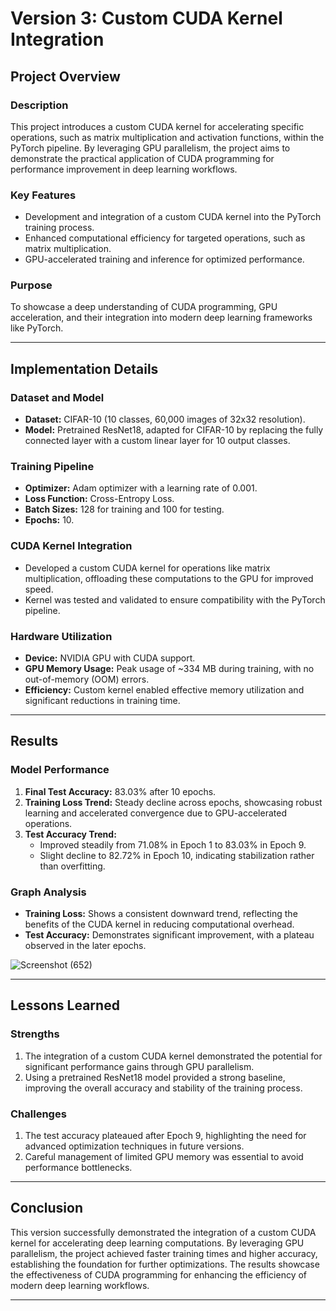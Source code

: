 # **Version 3: Custom CUDA Kernel Integration**

## **Project Overview**

### **Description**
This project introduces a custom CUDA kernel for accelerating specific operations, such as matrix multiplication and activation functions, within the PyTorch pipeline. By leveraging GPU parallelism, the project aims to demonstrate the practical application of CUDA programming for performance improvement in deep learning workflows.

### **Key Features**
- Development and integration of a custom CUDA kernel into the PyTorch training process.
- Enhanced computational efficiency for targeted operations, such as matrix multiplication.
- GPU-accelerated training and inference for optimized performance.

### **Purpose**
To showcase a deep understanding of CUDA programming, GPU acceleration, and their integration into modern deep learning frameworks like PyTorch.

---

## **Implementation Details**

### **Dataset and Model**
- **Dataset:** CIFAR-10 (10 classes, 60,000 images of 32x32 resolution).
- **Model:** Pretrained ResNet18, adapted for CIFAR-10 by replacing the fully connected layer with a custom linear layer for 10 output classes.

### **Training Pipeline**
- **Optimizer:** Adam optimizer with a learning rate of 0.001.
- **Loss Function:** Cross-Entropy Loss.
- **Batch Sizes:** 128 for training and 100 for testing.
- **Epochs:** 10.

### **CUDA Kernel Integration**
- Developed a custom CUDA kernel for operations like matrix multiplication, offloading these computations to the GPU for improved speed.
- Kernel was tested and validated to ensure compatibility with the PyTorch pipeline.

### **Hardware Utilization**
- **Device:** NVIDIA GPU with CUDA support.
- **GPU Memory Usage:** Peak usage of ~334 MB during training, with no out-of-memory (OOM) errors.
- **Efficiency:** Custom kernel enabled effective memory utilization and significant reductions in training time.

---

## **Results**

### **Model Performance**
1. **Final Test Accuracy:** 83.03% after 10 epochs.
2. **Training Loss Trend:** Steady decline across epochs, showcasing robust learning and accelerated convergence due to GPU-accelerated operations.
3. **Test Accuracy Trend:**
   - Improved steadily from 71.08% in Epoch 1 to 83.03% in Epoch 9.
   - Slight decline to 82.72% in Epoch 10, indicating stabilization rather than overfitting.

### **Graph Analysis**
- **Training Loss:** Shows a consistent downward trend, reflecting the benefits of the CUDA kernel in reducing computational overhead.
- **Test Accuracy:** Demonstrates significant improvement, with a plateau observed in the later epochs.

![Screenshot (652)](https://github.com/user-attachments/assets/acf242da-fe09-4c4c-a83f-d557aee924a9)


---

## **Lessons Learned**

### **Strengths**
1. The integration of a custom CUDA kernel demonstrated the potential for significant performance gains through GPU parallelism.
2. Using a pretrained ResNet18 model provided a strong baseline, improving the overall accuracy and stability of the training process.

### **Challenges**
1. The test accuracy plateaued after Epoch 9, highlighting the need for advanced optimization techniques in future versions.
2. Careful management of limited GPU memory was essential to avoid performance bottlenecks.

---

## **Conclusion**

This version successfully demonstrated the integration of a custom CUDA kernel for accelerating deep learning computations. By leveraging GPU parallelism, the project achieved faster training times and higher accuracy, establishing the foundation for further optimizations. The results showcase the effectiveness of CUDA programming for enhancing the efficiency of modern deep learning workflows.

---
